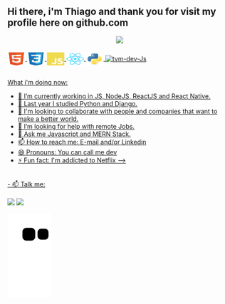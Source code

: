 ## Hi there, i'm Thiago and thank you for visit my profile here on github.com

<div align="center">
  <a href="https://github.com/tvm-dev">
 
  <img height="180em" src="https://github-readme-stats.vercel.app/api/top-langs/?username=rafaballerini&layout=compact&langs_count=7&theme=dracula"/>
</div>
<div style="display: inline_block"><br>
   <img align="center" alt="tvm-dev-HTML" height="30" width="40" src="https://raw.githubusercontent.com/devicons/devicon/master/icons/html5/html5-original.svg">
  <img align="center" alt="tvm-dev-CSS" height="30" width="40" src="https://raw.githubusercontent.com/devicons/devicon/master/icons/css3/css3-original.svg">
  <img align="center" alt="tvm-dev-Js" height="30" width="40" src="https://raw.githubusercontent.com/devicons/devicon/master/icons/javascript/javascript-plain.svg">
  <img align="center" alt="tvm-dev-React" height="30" width="40" src="https://raw.githubusercontent.com/devicons/devicon/master/icons/react/react-original.svg">
  <img align="center" alt="tvm-dev-Python" height="30" width="40" src="https://raw.githubusercontent.com/devicons/devicon/master/icons/python/python-original.svg">
  <img align="center" alt="tvm-dev-Js" height="60" width="60" src="https://cdn.jsdelivr.net/gh/devicons/devicon/icons/django/django-original.svg" />
  </div>
  
  ##
  
What i'm doing now:

- 🔭 I’m currently working in JS, NodeJS, ReactJS and React Native.
- 🌱 Last year I studied Python and Django.
- 👯 I'm looking to collaborate with people and companies that want to make a better world.
- 🤔 I’m looking for help with remote Jobs.
- 💬 Ask me  Javascript and MERN Stack.
- 📫 How to reach me: E-mail and/or Linkedin
- 😄 Pronouns: You can call me dev 
- ⚡ Fun fact: I'm addicted to Netflix
-->
  ##
 
<div> 
 - 📫 Talk me:<br><br>
    <a href = "mailto:tvm.dev2015@gmail.com"><img src="https://img.shields.io/badge/-Gmail-%23333?style=for-the-badge&logo=gmail&logoColor=white" target="_blank"></a>
    <a href="https://www.linkedin.com/in/tvm-dev2015/" target="_blank"><img src="https://img.shields.io/badge/-LinkedIn-%230077B5?style=for-the-badge&logo=linkedin&logoColor=white" target="_blank"></a> </div>
 
 
   ![Snake animation](https://github.com/rafaballerini/rafaballerini/blob/output/github-contribution-grid-snake.svg)
 

